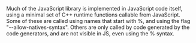 Much of the JavaScript library is implemented in JavaScript code itself,
using a minimal set of C++ runtime functions callable from JavaScript.
Some of these are called using names that start with %, and using the flag
"--allow-natives-syntax".  Others are only called by code generated by the
code generators, and are not visible in JS, even using the % syntax.
